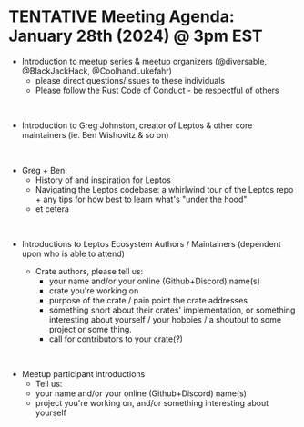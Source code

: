 # TENTATIVE Meeting Agenda: January 28th (2024) @ 3pm EST

- Introduction to meetup series & meetup organizers (@diversable, @BlackJackHack, @CoolhandLukefahr)
	- please direct questions/issues to these individuals
	- Please follow the Rust Code of Conduct - be respectful of others

<br/>

- Introduction to Greg Johnston, creator of Leptos & other core maintainers (ie. Ben Wishovitz & so on)

<br/>

- Greg + Ben:
	- History of and inspiration for Leptos
	- Navigating the Leptos codebase: a whirlwind tour of the Leptos repo + any tips for how best to learn what's "under the hood"
	- et cetera

<br/>

- Introductions to Leptos Ecosystem Authors / Maintainers (dependent upon who is able to attend)

	- Crate authors, please tell us:
		- your name and/or your online (Github+Discord) name(s)
		- crate you're working on
		- purpose of the crate / pain point the crate addresses
		- something short about their crates' implementation, or something interesting about yourself / your hobbies / a shoutout to some project or some thing.
		- call for contributors to your crate(?)

<br/>

- Meetup participant introductions
	- Tell us:
	- your name and/or your online (Github+Discord) name(s)
	- project you're working on, and/or something interesting about yourself